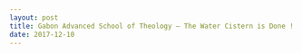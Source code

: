 ```yaml
---
layout: post
title: Gabon Advanced School of Theology – The Water Cistern is Done !
date: 2017-12-10
---
```


